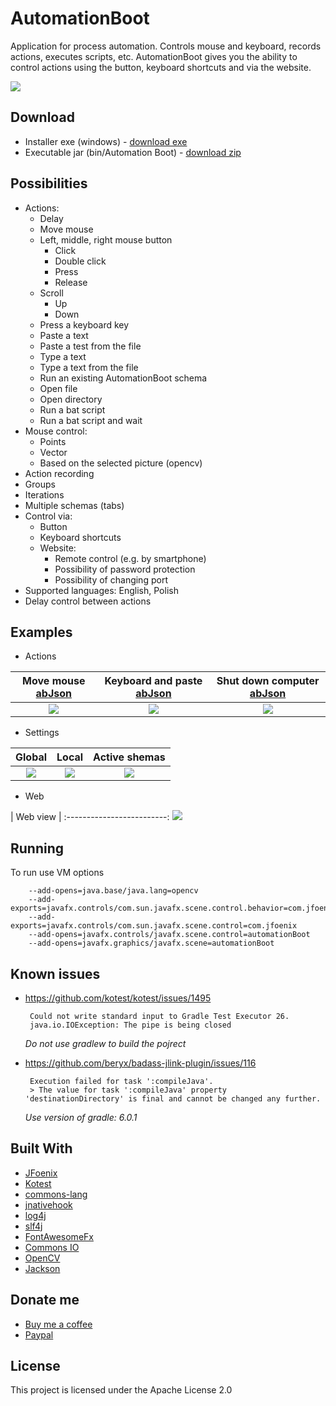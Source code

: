 # AutomationBoot
Application for process automation. Controls mouse and keyboard, records actions, executes scripts, etc. AutomationBoot gives you the ability to control actions using the button, keyboard shortcuts and via the website.

![](https://github.com/Patresss/AutomationBoot/blob/master/Examples/My%20work.png)
 
## Download
* Installer exe (windows) - [download exe](https://github.com/Patresss/AutomationBoot/releases/download/1.0.0/Automation.Boot-1.0.0.exe)
* Executable jar (bin/Automation Boot) - [download zip](https://github.com/Patresss/AutomationBoot/releases/download/1.0.0/Automation.Boot-1.0.0.zip)

## Possibilities

* Actions:
    * Delay
    * Move mouse
    * Left, middle, right mouse button
        * Click
        * Double click
        * Press
        * Release
    * Scroll
        * Up
        * Down
    * Press a keyboard key
    * Paste a text
    * Paste a test from the file
    * Type a text
    * Type a text from the file
    * Run an existing AutomationBoot schema
    * Open file
    * Open directory
    * Run a bat script
    * Run a bat script and wait
* Mouse control:
    * Points
    * Vector
    * Based on the selected picture (opencv)
* Action recording
* Groups
* Iterations
* Multiple schemas (tabs)
* Control via:
    * Button
    * Keyboard shortcuts
    * Website:
        * Remote control (e.g. by smartphone)
        * Possibility of password protection
        * Possibility of changing port
* Supported languages: English, Polish
* Delay control between actions



## Examples
* Actions

| Move mouse [abJson](https://github.com/Patresss/AutomationBoot/blob/master/Examples/Move%20mouse.ab) | Keyboard and paste [abJson](https://github.com/Patresss/AutomationBoot/blob/master/Examples/Keyboard%20and%20paste.ab) | Shut down computer [abJson](https://github.com/Patresss/AutomationBoot/blob/master/Examples/Shut%20down%20computer.ab) |
:-------------------------:|:-------------------------:|:-------------------------:
![](https://github.com/Patresss/AutomationBoot/blob/master/Examples/Move%20mouse.png) | ![](https://github.com/Patresss/AutomationBoot/blob/master/Examples/Keyboard%20and%20paste.png) | ![](https://github.com/Patresss/AutomationBoot/blob/master/Examples/Shut%20down%20computer.png)

* Settings

| Global | Local | Active shemas |
:-------------------------:|:-------------------------:|:-------------------------:
![](https://github.com/Patresss/AutomationBoot/blob/master/Examples/Global%20settings.png) | ![](https://github.com/Patresss/AutomationBoot/blob/master/Examples/Local%20settings.png) | ![](https://github.com/Patresss/AutomationBoot/blob/master/Examples/Active%20schemas.png)

* Web

| Web view |
:-------------------------:
![](https://github.com/Patresss/AutomationBoot/blob/master/Examples/Web.png) 


## Running
To run use VM options

        --add-opens=java.base/java.lang=opencv
        --add-exports=javafx.controls/com.sun.javafx.scene.control.behavior=com.jfoenix
        --add-exports=javafx.controls/com.sun.javafx.scene.control=com.jfoenix
        --add-opens=javafx.controls/javafx.scene.control=automationBoot
        --add-opens=javafx.graphics/javafx.scene=automationBoot
        
## Known issues
*  https://github.com/kotest/kotest/issues/1495
         
        Could not write standard input to Gradle Test Executor 26.
        java.io.IOException: The pipe is being closed
   *Do not use gradlew to build the pojrect*
   
*  https://github.com/beryx/badass-jlink-plugin/issues/116
         
        Execution failed for task ':compileJava'.
        > The value for task ':compileJava' property 'destinationDirectory' is final and cannot be changed any further.
   *Use version of gradle: 6.0.1*       

## Built With

* [JFoenix](https://github.com/jfoenixadmin/JFoenix)
* [Kotest](https://github.com/kotest/kotest)
* [commons-lang](https://github.com/apache/commons-lang)
* [jnativehook](https://github.com/kwhat/jnativehook)
* [log4j](https://logging.apache.org/log4j/2.x/)
* [slf4j](http://www.slf4j.org/)
* [FontAwesomeFx](https://www.jensd.de/wordpress/?tag=fontawesomefx)
* [Commons IO](http://commons.apache.org/proper/commons-io/)
* [OpenCV](https://github.com/openpnp/opencv)
* [Jackson](https://github.com/FasterXML/jackson-module-kotlin)

## Donate me

* [Buy me a coffee](https://www.buymeacoffee.com/Patres)
* [Paypal](https://www.paypal.me/Patresssss)

## License

This project is licensed under the Apache License 2.0 
